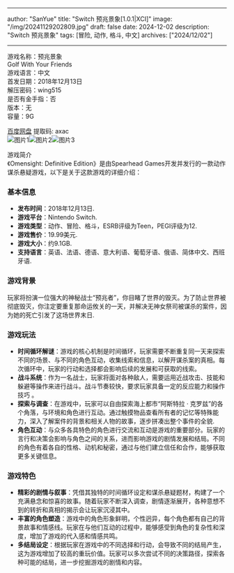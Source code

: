 
---
author: "SanYue"
title: "Switch 预兆景象[1.0.1|XCI]"
image: "/img/20241129202809.jpg"
draft: false
date: 2024-12-02
description: "Switch 预兆景象"
tags: [冒险, 动作, 格斗, 中文]
archives: ["2024/12/02"]

---

游戏名称：预兆景象   
Golf With Your Friends    
游戏语言：中文  
首发日期：2018年12月13日  
解压密码：wing515  
是否有金手指：否  
版本：无   
容量：9G

[百度网盘](https://pan.baidu.com/s/1HwWjHN7gpCt8aGO78JbDdQ) 提取码: axac  
![图片1](/img/dbdb29.jpg)![图片2](/img/59ffc2.jpg)![图片3](/img/7e3f19.jpg)  

游戏简介  
《Omensight: Definitive Edition》是由Spearhead Games开发并发行的一款动作谋杀悬疑游戏，以下是关于这款游戏的详细介绍：

### 基本信息
- **发布时间**：2018年12月13日.
- **游戏平台**：Nintendo Switch.
- **游戏类型**：动作、冒险、格斗，ESRB评级为Teen，PEGI评级为12.
- **游戏售价**：19.99美元.
- **游戏大小**：约9.1GB.
- **支持语言**：英语、法语、德语、意大利语、葡萄牙语、俄语、简体中文、西班牙语.

### 游戏背景
玩家将扮演一位强大的神秘战士“预兆者”，你目睹了世界的毁灭。为了防止世界被彻底毁灭，你注定要重复那命运攸关的一天，并解决无神女祭司被谋杀的案件，因为她的死亡引发了这场世界末日.

### 游戏玩法
- **时间循环解谜**：游戏的核心机制是时间循环，玩家需要不断重复同一天来探索不同的场景、与不同的角色互动，收集线索和信息，以解开谋杀案的真相。每次循环中，玩家的行动和选择都会影响后续的发展和可获取的线索。
- **战斗系统**：作为一名战士，玩家将面对各种敌人，需要运用近战攻击、技能和躲避等操作来进行战斗。战斗节奏较快，要求玩家具备一定的反应能力和操作技巧 。
- **探索与调查**：在游戏中，玩家可以自由探索海上都市“阿斯特拉 · 克罗兹”的各个角落，与环境和角色进行互动。通过触摸物品查看所有者的记忆等特殊能力，深入了解案件的背景和相关人物的故事，逐步拼凑出整个事件的全貌.
- **角色互动**：与众多各具特色的角色进行交流和互动是游戏的重要部分。玩家的言行和决策会影响与角色之间的关系，进而影响游戏的剧情发展和结局。不同的角色有着各自的性格、动机和秘密，通过与他们建立信任和合作，能够获取更多关键信息。

### 游戏特色
- **精彩的剧情与叙事**：凭借其独特的时间循环设定和谋杀悬疑题材，构建了一个充满悬念和惊喜的故事。随着玩家不断深入调查，剧情逐渐展开，各种意想不到的转折和真相的揭示会让玩家沉浸其中。
- **丰富的角色塑造**：游戏中的角色形象鲜明，个性迥异，每个角色都有自己的背景故事和情感线。玩家在与他们互动的过程中，能够感受到角色的复杂性和深度，增加了游戏的代入感和情感共鸣。
- **多结局设定**：根据玩家在游戏中的不同选择和行动，会导致不同的结局产生，这为游戏增加了较高的重玩价值。玩家可以多次尝试不同的决策路径，探索各种可能的结局，进一步挖掘游戏的剧情和内容。
 
